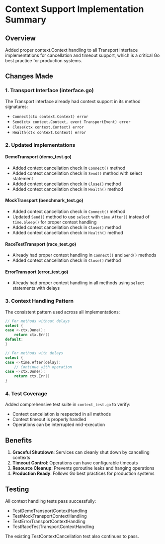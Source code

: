 # Context Support Implementation Summary

## Overview
Added proper context.Context handling to all Transport interface implementations for cancellation and timeout support, which is a critical Go best practice for production systems.

## Changes Made

### 1. Transport Interface (interface.go)
The Transport interface already had context support in its method signatures:
- `Connect(ctx context.Context) error`
- `Send(ctx context.Context, event TransportEvent) error`
- `Close(ctx context.Context) error`
- `Health(ctx context.Context) error`

### 2. Updated Implementations

#### DemoTransport (demo_test.go)
- Added context cancellation check in `Connect()` method
- Added context cancellation check in `Send()` method with select statement
- Added context cancellation check in `Close()` method
- Added context cancellation check in `Health()` method

#### MockTransport (benchmark_test.go)
- Added context cancellation check in `Connect()` method
- Updated `Send()` method to use `select` with `time.After()` instead of `time.Sleep()` for proper context handling
- Added context cancellation check in `Close()` method
- Added context cancellation check in `Health()` method

#### RaceTestTransport (race_test.go)
- Already had proper context handling in `Connect()` and `Send()` methods
- Added context cancellation check in `Close()` method

#### ErrorTransport (error_test.go)
- Already had proper context handling in all methods using `select` statements with delays

### 3. Context Handling Pattern
The consistent pattern used across all implementations:

```go
// For methods without delays
select {
case <-ctx.Done():
    return ctx.Err()
default:
}

// For methods with delays
select {
case <-time.After(delay):
    // Continue with operation
case <-ctx.Done():
    return ctx.Err()
}
```

### 4. Test Coverage
Added comprehensive test suite in `context_test.go` to verify:
- Context cancellation is respected in all methods
- Context timeout is properly handled
- Operations can be interrupted mid-execution

## Benefits
1. **Graceful Shutdown**: Services can cleanly shut down by cancelling contexts
2. **Timeout Control**: Operations can have configurable timeouts
3. **Resource Cleanup**: Prevents goroutine leaks and hanging operations
4. **Production Ready**: Follows Go best practices for production systems

## Testing
All context handling tests pass successfully:
- TestDemoTransportContextHandling
- TestMockTransportContextHandling
- TestErrorTransportContextHandling
- TestRaceTestTransportContextHandling

The existing TestContextCancellation test also continues to pass.